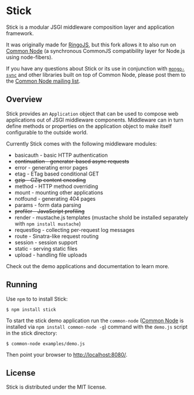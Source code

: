 # Stick

Stick is a modular JSGI middleware composition layer and application framework.

It was originally made for [RingoJS](http://ringojs.org/), but this fork allows it to also run on [Common Node](http://olegp.github.com/common-node/) (a synchronous CommonJS compatibility layer for Node.js using node-fibers).

If you have any questions about Stick or its use in conjunction with [`mongo-sync`](https://github.com/olegp/mongo-sync) and other libraries built on top of Common Node, please post them to the [Common Node mailing list](https://groups.google.com/forum/#!forum/common-node).

## Overview

Stick provides an `Application` object that can be used to compose web
applications out of JSGI middleware components. Middleware can in turn
define methods or properties on the application object to make itself
configurable to the outside world.

Currently Stick comes with the following middleware modules:

 * basicauth    - basic HTTP authentication
 * <del>continuation - generator-based async requests</del>
 * error        - generating error pages
 * etag         - ETag based conditional GET
 * <del>gzip         - GZip content encoding</del>
 * method       - HTTP method overriding
 * mount        - mounting other applications
 * notfound     - generating 404 pages
 * params       - form data parsing
 * <del>profiler     - JavaScript profiling</del>
 * render       - mustache.js templates (mustache shold be installed separately with `npm install mustache`)
 * requestlog   - collecting per-request log messages
 * route        - Sinatra-like request routing
 * session      - session support
 * static       - serving static files
 * upload       - handling file uploads

 Check out the demo applications and documentation to learn more.

## Running

Use `npm` to to install Stick:

    $ npm install stick


To start the stick demo application run the `common-node` ([Common Node](http://olegp.github.com/common-node/) is installed via `npm install common-node -g`) command with the 
`demo.js` script in the stick directory:

    $ common-node examples/demo.js

Then point your browser to <http://localhost:8080/>.

## License

Stick is distributed under the MIT license.
